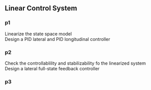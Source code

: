 ## Linear Control System
### p1
Linearize the state space model\
Design a PID lateral and PID longitudinal controller
### p2
Check the controllablility and stabilizability fo the linearized system\
Design a lateral full-state feedback controller
### p3
